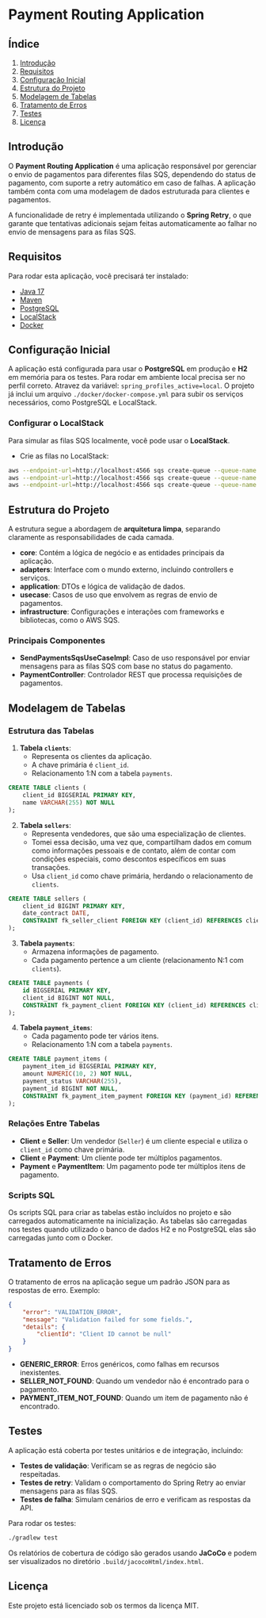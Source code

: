 
# Payment Routing Application

## Índice
1. [Introdução](#introdução)
2. [Requisitos](#requisitos)
3. [Configuração Inicial](#configuração-inicial)
5. [Estrutura do Projeto](#estrutura-do-projeto)
6. [Modelagem de Tabelas](#modelagem-de-tabelas)
7. [Tratamento de Erros](#tratamento-de-erros)
8. [Testes](#testes)
9. [Licença](#licença)

## Introdução

O **Payment Routing Application** é uma aplicação responsável por gerenciar o envio de pagamentos para diferentes filas SQS, dependendo do status de pagamento, com suporte a retry automático em caso de falhas. A aplicação também conta com uma modelagem de dados estruturada para clientes e pagamentos.

A funcionalidade de retry é implementada utilizando o **Spring Retry**, o que garante que tentativas adicionais sejam feitas automaticamente ao falhar no envio de mensagens para as filas SQS.

## Requisitos

Para rodar esta aplicação, você precisará ter instalado:

- [Java 17](https://openjdk.java.net/projects/jdk/17/)
- [Maven](https://maven.apache.org/)
- [PostgreSQL](https://www.postgresql.org/)
- [LocalStack](https://github.com/localstack/localstack)
- [Docker](https://www.docker.com/)

## Configuração Inicial

A aplicação está configurada para usar o **PostgreSQL** em produção e **H2** em memória para os testes.
Para rodar em ambiente local precisa ser no perfil correto. Atravez da variável: `spring_profiles_active=local`.
O projeto já inclui um arquivo `./docker/docker-compose.yml` para subir os serviços necessários, como PostgreSQL e LocalStack.

### Configurar o LocalStack

Para simular as filas SQS localmente, você pode usar o **LocalStack**.

- Crie as filas no LocalStack:

```bash
aws --endpoint-url=http://localhost:4566 sqs create-queue --queue-name PartialQueue
aws --endpoint-url=http://localhost:4566 sqs create-queue --queue-name TotalQueue
aws --endpoint-url=http://localhost:4566 sqs create-queue --queue-name ExcessQueue
```

## Estrutura do Projeto

A estrutura segue a abordagem de **arquitetura limpa**, separando claramente as responsabilidades de cada camada.

- **core**: Contém a lógica de negócio e as entidades principais da aplicação.
- **adapters**: Interface com o mundo externo, incluindo controllers e serviços.
- **application**: DTOs e lógica de validação de dados.
- **usecase**: Casos de uso que envolvem as regras de envio de pagamentos.
- **infrastructure**: Configurações e interações com frameworks e bibliotecas, como o AWS SQS.

### Principais Componentes

- **SendPaymentsSqsUseCaseImpl**: Caso de uso responsável por enviar mensagens para as filas SQS com base no status do pagamento.
- **PaymentController**: Controlador REST que processa requisições de pagamentos.

## Modelagem de Tabelas

### Estrutura das Tabelas

1. **Tabela `clients`**:
   - Representa os clientes da aplicação.
   - A chave primária é `client_id`.
   - Relacionamento 1:N com a tabela `payments`.

```sql
CREATE TABLE clients (
    client_id BIGSERIAL PRIMARY KEY,
    name VARCHAR(255) NOT NULL
);
```

2. **Tabela `sellers`**:
   - Representa vendedores, que são uma especialização de clientes.
   - Tomei essa decisão, uma vez que, compartilham dados em comum como informações pessoais e de contato, além de contar com condições especiais, como descontos específicos em suas transações.
   - Usa `client_id` como chave primária, herdando o relacionamento de `clients`.

```sql
CREATE TABLE sellers (
    client_id BIGINT PRIMARY KEY,
    date_contract DATE,
    CONSTRAINT fk_seller_client FOREIGN KEY (client_id) REFERENCES clients(client_id)
);
```

3. **Tabela `payments`**:
   - Armazena informações de pagamento.
   - Cada pagamento pertence a um cliente (relacionamento N:1 com `clients`).

```sql
CREATE TABLE payments (
    id BIGSERIAL PRIMARY KEY,
    client_id BIGINT NOT NULL,
    CONSTRAINT fk_payment_client FOREIGN KEY (client_id) REFERENCES clients(client_id)
);
```

4. **Tabela `payment_items`**:
   - Cada pagamento pode ter vários itens.
   - Relacionamento 1:N com a tabela `payments`.

```sql
CREATE TABLE payment_items (
    payment_item_id BIGSERIAL PRIMARY KEY,
    amount NUMERIC(10, 2) NOT NULL,
    payment_status VARCHAR(255),
    payment_id BIGINT NOT NULL,
    CONSTRAINT fk_payment_item_payment FOREIGN KEY (payment_id) REFERENCES payments(id)
);
```

### Relações Entre Tabelas

- **Client** e **Seller**: Um vendedor (`Seller`) é um cliente especial e utiliza o `client_id` como chave primária.
- **Client** e **Payment**: Um cliente pode ter múltiplos pagamentos.
- **Payment** e **PaymentItem**: Um pagamento pode ter múltiplos itens de pagamento.

### Scripts SQL

Os scripts SQL para criar as tabelas estão incluídos no projeto e são carregados automaticamente na inicialização. 
As tabelas são carregadas nos testes quando utilizado o banco de dados H2 e no PostgreSQL elas são carregadas 
junto com o Docker.

## Tratamento de Erros

O tratamento de erros na aplicação segue um padrão JSON para as respostas de erro. Exemplo:

```json
{
    "error": "VALIDATION_ERROR",
    "message": "Validation failed for some fields.",
    "details": {
        "clientId": "Client ID cannot be null"
    }
}
```

- **GENERIC_ERROR**: Erros genéricos, como falhas em recursos inexistentes.
- **SELLER_NOT_FOUND**: Quando um vendedor não é encontrado para o pagamento.
- **PAYMENT_ITEM_NOT_FOUND**: Quando um item de pagamento não é encontrado.

## Testes

A aplicação está coberta por testes unitários e de integração, incluindo:

- **Testes de validação**: Verificam se as regras de negócio são respeitadas.
- **Testes de retry**: Validam o comportamento do Spring Retry ao enviar mensagens para as filas SQS.
- **Testes de falha**: Simulam cenários de erro e verificam as respostas da API.

Para rodar os testes:

```bash
./gradlew test
```

Os relatórios de cobertura de código são gerados usando **JaCoCo** e podem ser visualizados no diretório `.build/jacocoHtml/index.html`.

## Licença

Este projeto está licenciado sob os termos da licença MIT.
